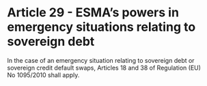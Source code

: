 # Article 29 - ESMA’s powers in emergency situations relating to sovereign debt


In the case of an emergency situation relating to sovereign debt or sovereign credit default swaps, Articles 18 and 38 of Regulation (EU) No 1095/2010 shall apply.
